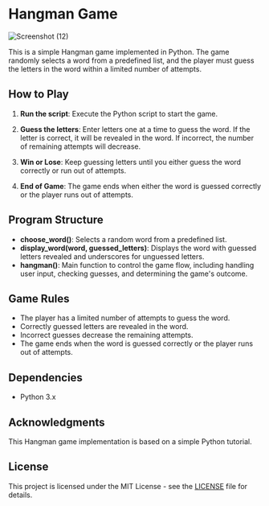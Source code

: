 # Hangman Game

![Screenshot (12)](https://github.com/NIGASH333/CodeAlpha/assets/113447646/0d622624-9eea-49da-a282-e34dd55a99ea)


This is a simple Hangman game implemented in Python. The game randomly selects a word from a predefined list, and the player must guess the letters in the word within a limited number of attempts.

## How to Play

1. **Run the script**: Execute the Python script to start the game.

2. **Guess the letters**: Enter letters one at a time to guess the word. If the letter is correct, it will be revealed in the word. If incorrect, the number of remaining attempts will decrease.

3. **Win or Lose**: Keep guessing letters until you either guess the word correctly or run out of attempts.

4. **End of Game**: The game ends when either the word is guessed correctly or the player runs out of attempts.

## Program Structure

- **choose_word()**: Selects a random word from a predefined list.
- **display_word(word, guessed_letters)**: Displays the word with guessed letters revealed and underscores for unguessed letters.
- **hangman()**: Main function to control the game flow, including handling user input, checking guesses, and determining the game's outcome.

## Game Rules

- The player has a limited number of attempts to guess the word.
- Correctly guessed letters are revealed in the word.
- Incorrect guesses decrease the remaining attempts.
- The game ends when the word is guessed correctly or the player runs out of attempts.

## Dependencies

- Python 3.x

## Acknowledgments

This Hangman game implementation is based on a simple Python tutorial.

## License

This project is licensed under the MIT License - see the [LICENSE](LICENSE) file for details.
